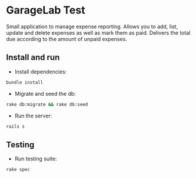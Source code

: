 # GarageLab Test

Small application to manage expense reporting.
Allows you to add, list, update and delete expenses as well as mark them as paid. Delivers the total due according to the amount of unpaid expenses.

## Install and run

- Install dependencies:

```bash
bundle install
```

- Migrate and seed the db:

```bash
rake db:migrate && rake db:seed
```

- Run the server:

```bash
rails s
```

## Testing

- Run testing suite:

```bash
rake spec
```
